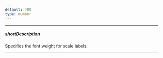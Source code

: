 ```yaml
---
default: 400
type: number
---
```

---
##### shortDescription
Specifies the font weight for scale labels.

---
